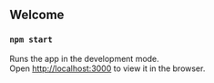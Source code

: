 ## Welcome

### `npm start`

Runs the app in the development mode.\
Open [http://localhost:3000](http://localhost:3000) to view it in the browser.
